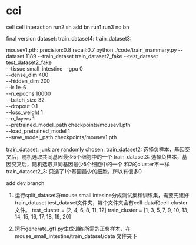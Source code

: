 # cci
cell cell interaction
run2.sh add bn
run1 run3 no bn

final version dataset:
train_dataset4:
train_dataset3:

mousev1.pth: precision:0.8  recall:0.7
python ./code/train_mammary.py --dataset 1189 --train_dataset train_dataset2_fake --test_dataset test_dataset2_fake \
--tissue small_intestine --gpu 0 \
--dense_dim 400 \
--hidden_dim 200 \
--lr 1e-6 \
--n_epochs 10000 \
--batch_size 32 \
--dropout 0.1 \
--loss_weight 1 \
--n_layers 1 \
--pretrained_model_path checkpoints/mousev1.pth \
--load_pretrained_model 1 \
--save_model_path checkpoints/mousev1.pth


train_dataset: junk are randomly chosen.
train_dataset2: 选择负样本，基因交叉后，随机选取共同基因最少5个细胞中的一个
train_dataset3: 选择负样本，基因交叉后，随机选取共同基因最少5个细胞中的一个 和2的cluster不一样
train_dataset2_3: 只选了1个基因最少的细胞，所以有很多0


add dev branch

1. 运行split_dataset将mouse small intesine分成测试集和训练集，需要先建好train_dataset test_dataset文件夹，每个文件夹会有cell-data和cell-cluster文件。
    test_cluster = [2, 4, 6, 8, 11, 12]
    train_cluster = [1, 3, 5, 7, 9, 10, 13, 14, 15, 16, 17, 18, 19, 20]

2. 运行generate_gt1.py生成训练所需的正负样本，在mouse_small_intestine/train_dataset/data 文件夹下